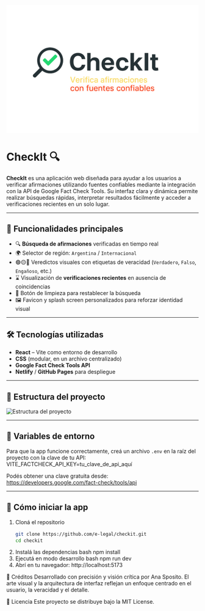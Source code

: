 ![CheckIt banner](./screenshots/banner.png)

# CheckIt 🔍

**CheckIt** es una aplicación web diseñada para ayudar a los usuarios a verificar afirmaciones utilizando fuentes confiables mediante la integración con la API de Google Fact Check Tools. Su interfaz clara y dinámica permite realizar búsquedas rápidas, interpretar resultados fácilmente y acceder a verificaciones recientes en un solo lugar.

---

## 🚀 Funcionalidades principales

- 🔍 **Búsqueda de afirmaciones** verificadas en tiempo real
- 🌍 Selector de región: `Argentina` / `Internacional`
- 🟢🟡🔴 Veredictos visuales con etiquetas de veracidad (`Verdadero`, `Falso`, `Engañoso`, etc.)
- ⌛ Visualización de **verificaciones recientes** en ausencia de coincidencias
- 🔄 Botón de limpieza para restablecer la búsqueda
- 🖼️ Favicon y splash screen personalizados para reforzar identidad visual

---

## 🛠️ Tecnologías utilizadas

- **React** – Vite como entorno de desarrollo
- **CSS** (modular, en un archivo centralizado)
- **Google Fact Check Tools API**
- **Netlify** / **GitHub Pages** para despliegue

---

## 📁 Estructura del proyecto
![Estructura del proyecto](./screenshots/estructura-proyecto.png)


---

## 🔐 Variables de entorno

Para que la app funcione correctamente, creá un archivo `.env` en la raíz del proyecto con la clave de tu API:
VITE_FACTCHECK_API_KEY=tu_clave_de_api_aquí

Podés obtener una clave gratuita desde: https://developers.google.com/fact-check/tools/api

---
 
## 🧪 Cómo iniciar la app

1. Cloná el repositorio  
   ```bash
   git clone https://github.com/e-legal/checkit.git
   cd checkit
2. Instalá las dependencias
    bash
    npm install
3. Ejecutá en modo desarrollo
    bash
    npm run dev
4. Abrí en tu navegador: http://localhost:5173

📝 Créditos
Desarrollado con precisión y visión crítica por Ana Sposito. El arte visual y la arquitectura de interfaz reflejan un enfoque centrado en el usuario, la veracidad y el detalle.

📄 Licencia
Este proyecto se distribuye bajo la MIT License.